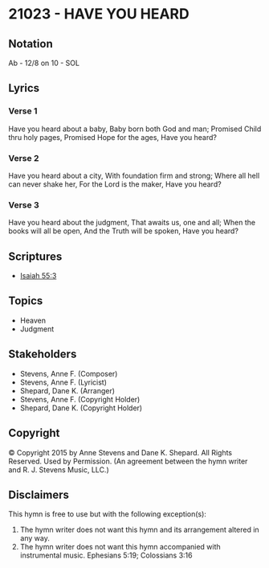 # 21023 - HAVE YOU HEARD

## Notation

Ab - 12/8 on 10 - SOL

## Lyrics

### Verse 1

Have you heard about a baby, Baby born both God and man; Promised Child thru holy pages, Promised Hope for the ages, Have you heard?

### Verse 2

Have you heard about a city, With foundation firm and strong; Where all hell can never shake her, For the Lord is the maker, Have you heard?

### Verse 3

Have you heard about the judgment, That awaits us, one and all; When the books will all be open, And the Truth will be spoken, Have you heard?


## Scriptures

- [Isaiah 55:3](https://www.biblegateway.com/passage/?search=Isaiah%2055%3A3)

## Topics

- Heaven
- Judgment

## Stakeholders

- Stevens, Anne F. (Composer)
- Stevens, Anne F. (Lyricist)
- Shepard, Dane K. (Arranger)
- Stevens, Anne F. (Copyright Holder)
- Shepard, Dane K. (Copyright Holder)

## Copyright

© Copyright 2015 by Anne Stevens and Dane K. Shepard. All Rights Reserved. Used by Permission.
(An agreement between the hymn writer and R. J. Stevens Music, LLC.)

## Disclaimers

This hymn is free to use but with the following exception(s):
1. The hymn writer does not want this hymn and its arrangement altered in any way.
2. The hymn writer does not want this hymn accompanied with instrumental music.
Ephesians 5:19; Colossians 3:16

